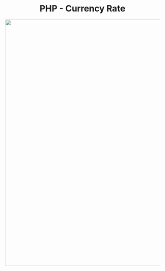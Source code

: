<h1 align="center">
   PHP - Currency Rate
</h1>

<p align="center">
  <img src="https://github.com/ozkannbuyuk/php-exercises/assets/111967202/849d6c5c-3375-438a-a919-0bbaad279cf5" width="800" />
</p>
